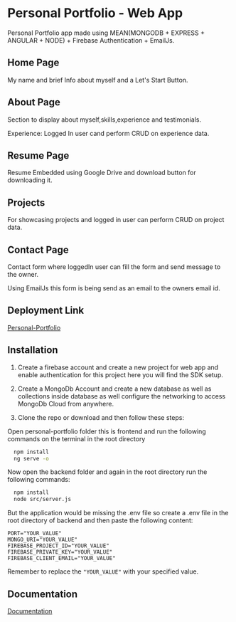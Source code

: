 
# Personal Portfolio - Web App

Personal Portfolio app made using MEAN(MONGODB + EXPRESS + ANGULAR + NODE) + Firebase Authentication + EmailJs.


## Home Page

My name and brief Info about myself and a Let's Start Button.
## About Page

Section to display about myself,skills,experience and testimonials.

Experience: Logged In user cand perform CRUD on experience data.
## Resume Page

Resume Embedded using Google Drive and download button for downloading it.
## Projects

For showcasing projects and logged in user can perform CRUD on project data.
## Contact Page

Contact form where loggedIn user can fill the form and send message to the owner.

Using EmailJs this form is being send as an email to the owners email id.
## Deployment Link

[Personal-Portfolio](https://abhay-personal-portfolio.netlify.app/)




## Installation

1. Create a firebase account and create a new project for web app and enable authentication for this project here you will find the SDK setup.

2. Create a MongoDb Account and create a new database as well as collections inside database as well configure the networking to access MongoDb Cloud from anywhere.

3. Clone the repo or download and then follow these steps:

Open personal-portfolio folder this is frontend and run the following commands on the terminal in the root directory
```bash
  npm install 
  ng serve -o
```
Now open the backend folder and again in the root directory run the following commands:

```bash
  npm install 
  node src/server.js
```
But the application would be missing the .env file so create a .env file in the root directory of backend and then paste the following content:

```
PORT="YOUR_VALUE"
MONGO_URI="YOUR_VALUE"
FIREBASE_PROJECT_ID="YOUR_VALUE"
FIREBASE_PRIVATE_KEY="YOUR_VALUE"
FIREBASE_CLIENT_EMAIL="YOUR_VALUE"
```

Remember to replace the ```"YOUR_VALUE"``` with your specified value.
## Documentation

[Documentation](https://abhay-personal-portfolio-documentation.onrender.com/overview.html)

